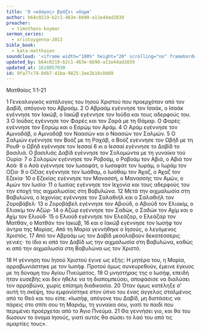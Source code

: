 ```yaml
---
title: 'Ο «κόσμος» βγάζει νόημα'
author: b64c0219-b2c1-463e-bb90-a11e44ad2039
preacher:
  - timotheos-koymar
sermon_series:
  - xristoygenna-2013
bible_book:
  - kata-matthaion
soundcloud: '<iframe width="100%" height="20" scrolling="no" frameborder="no" allow="autoplay" src="https://w.soundcloud.com/player/?url=https%3A//api.soundcloud.com/tracks/728696173%3Fsecret_token%3Ds-IlPFw&color=%23ff5500&inverse=false&auto_play=false&show_user=true"></iframe>'
updated_by: b64c0219-b2c1-463e-bb90-a11e44ad2039
updated_at: 1618057930
id: 9fa77c79-8db7-41ba-9825-2ee2b16c8dd9
---
```

Ματθαίος 1:1-21

1 Γενεαλογικός κατάλογος του Ιησού Χριστού που προερχόταν από τον Δαβίδ, απόγονο του Αβραάμ.
2 Ο Αβραάμ εγέννησε τον Ισαάκ, ο Ισαάκ εγέννησε τον Ιακώβ, ο Ιακώβ εγέννησε τον Ιούδα και τους αδερφούς του. 3 Ο Ιούδας εγέννησε τον Φαρές και τον Ζαρά με τη Θάμαρ. Ο Φαρές εγέννησε τον Εσρώμ και ο Εσρώμ τον Αράμ. 4 Ο Αράμ εγέννησε τον Αμιναδάβ, ο Αμιναδάβ τον Ναασών και ο Ναασών τον Σαλμών. 5 Ο Σαλμών εγέννησε τον Βοόζ με τη Ραχάβ, ο Βοόζ εγέννησε τον Ωβήδ με τη Ρουθ· ο Ωβήδ εγέννησε τον Ιεσσαί 6 κι ο Ιεσσαί εγέννησε το Δαβίδ το βασιλιά.
Ο βασιλιάς Δαβίδ εγέννησε τον Σολομώντα με τη γυναίκα τού Ουρία· 7 ο Σολομών εγέννησε τον Ροβοάμ, ο Ροβοάμ τον Αβιά, ο Αβιά τον Ασά· 8 ο Ασά εγέννησε τον Ιωσαφάτ, ο Ιωσαφάτ τον Ιωράμ, ο Ιωράμ τον Οζία· 9 ο Οζίας εγέννησε τον Ιωάθαμ, ο Ιωάθαμ τον Άχαζ, ο Άχαζ τον Εζεκία· 10 ο Εζεκίας εγέννησε τον Μανασσή, ο Μανασσής τον Αμών, ο Αμών τον Ιωσία· 11 ο Ιωσίας εγέννησε τον Ιεχονία και τους αδερφούς του την εποχή της αιχμαλωσίας στη Βαβυλώνα.
12 Μετά την αιχμαλωσία στη Βαβυλώνα, ο Ιεχονίας εγέννησε τον Σαλαθιήλ και ο Σαλαθιήλ τον Ζοροβάβελ· 13 ο Ζοροβάβελ εγέννησε τον Αβιούδ, ο Αβιούδ τον Ελιακίμ, ο Ελιακίμ τον Αζώρ· 14 ο Αζώρ εγέννησε τον Σαδώκ, ο Σαδώκ τον Αχίμ και ο Αχίμ τον Ελιούδ· 15 ο Ελιούδ εγέννησε τον Ελεάζαρ, ο Ελεάζαρ τον Ματθάν, ο Ματθάν τον Ιακώβ, 16 και ο Ιακώβ εγέννησε τον Ιωσήφ τον άντρα της Μαρίας. Από τη Μαρία γεννήθηκε ο Ιησούς, ο λεγόμενος Χριστός.
17 Από τον Αβραάμ ως τον Δαβίδ μεσολαβούν δεκατέσσερις γενιές· το ίδιο κι από τον Δαβίδ ως την αιχμαλωσία στη Βαβυλώνα, καθώς κι από την αιχμαλωσία στη Βαβυλώνα ως τον Χριστό.

18 Η γέννηση του Ιησού Χριστού έγινε ως εξής: Η μητέρα του, η Μαρία, αρραβωνιάστηκε με τον Ιωσήφ. Προτού όμως συνευρεθούν, έμεινε έγκυος με τη δύναμη του Αγίου Πνεύματος. 19 Ο μνηστήρας της ο Ιωσήφ, επειδή ήταν ευσεβής και δεν ήθελε να τη διαπομπεύσει, αποφάσισε να διαλύσει τον αρραβώνα, χωρίς επίσημη διαδικασία. 20 Όταν όμως κατέληξε σ’ αυτή τη σκέψη, του εμφανίστηκε στον ύπνο του ένας άγγελος σταλμένος από το Θεό και του είπε: «Ιωσήφ, απόγονε του Δαβίδ, μη διστάσεις να πάρεις στο σπίτι σου τη Μαριάμ, τη γυναίκα σου, γιατί το παιδί που περιμένει προέρχεται από το Άγιο Πνεύμα. 21 Θα γεννήσει γιο, και θα του δώσουν το όνομα Ιησούς, γιατί αυτός θα σώσει το λαό του από τις αμαρτίες τους».